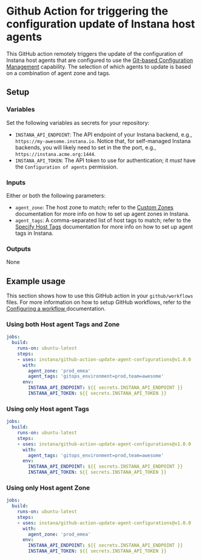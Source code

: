 # Github Action for triggering the configuration update of Instana host agents

This GitHub action remotely triggers the update of the configuration of Instana host agents that are configured to use the [Git-based Configuration Management](https://www.instana.com/docs/setup_and_manage/host_agent/configuration/git_ops) capability.
The selection of which agents to update is based on a combination of agent zone and tags.

## Setup

### Variables

Set the following variables as secrets for your repository:

- `INSTANA_API_ENDPOINT`: The API endpoint of your Instana backend, e.g., `https://my-awesome.instana.io`. Notice that, for self-managed Instana backends, you will likely need to set in the the port, e.g., `https://instana.acme.org:1444`.
- `INSTANA_API_TOKEN`: The API token to use for authentication; it _must_ have the `Configuration of agents` permission.

### Inputs

Either or both the following parameters:

- `agent_zone`: The host zone to match; refer to the [Custom Zones](https://www.instana.com/docs/setup_and_manage/host_agent/configuration#custom-zones) documentation for more info on how to set up agent zones in Instana.
- `agent_tags`: A comma-separated list of host tags to match; refer to the [Specify Host Tags](https://www.instana.com/docs/setup_and_manage/host_agent/configuration#specify-host-tags) documentation for more info on how to set up agent tags in Instana.

### Outputs

None

## Example usage

This section shows how to use this GitHub action in your `github/workflows` files.
For more information on how to setup GitHub workflows, refer to the [Configuring a workflow
](https://docs.github.com/en/actions/configuring-and-managing-workflows/configuring-a-workflow) documentation.

### Using both Host agent Tags and Zone

```yaml
jobs:
  build:
    runs-on: ubuntu-latest
    steps:
    - uses: instana/github-action-update-agent-configurations@v1.0.0
      with:
        agent_zone: 'prod_emea'
        agent_tags: 'gitops_environment=prod,team=awesome'
      env:
        INSTANA_API_ENDPOINT: ${{ secrets.INSTANA_API_ENDPOINT }}
        INSTANA_API_TOKEN: ${{ secrets.INSTANA_API_TOKEN }}
```

### Using only Host agent Tags

```yaml
jobs:
  build:
    runs-on: ubuntu-latest
    steps:
    - uses: instana/github-action-update-agent-configurations@v1.0.0
      with:
        agent_tags: 'gitops_environment=prod,team=awesome'
      env:
        INSTANA_API_ENDPOINT: ${{ secrets.INSTANA_API_ENDPOINT }}
        INSTANA_API_TOKEN: ${{ secrets.INSTANA_API_TOKEN }}
```

### Using only Host agent Zone

```yaml
jobs:
  build:
    runs-on: ubuntu-latest
    steps:
    - uses: instana/github-action-update-agent-configurations@v1.0.0
      with:
        agent_zone: 'prod_emea'
      env:
        INSTANA_API_ENDPOINT: ${{ secrets.INSTANA_API_ENDPOINT }}
        INSTANA_API_TOKEN: ${{ secrets.INSTANA_API_TOKEN }}
```
